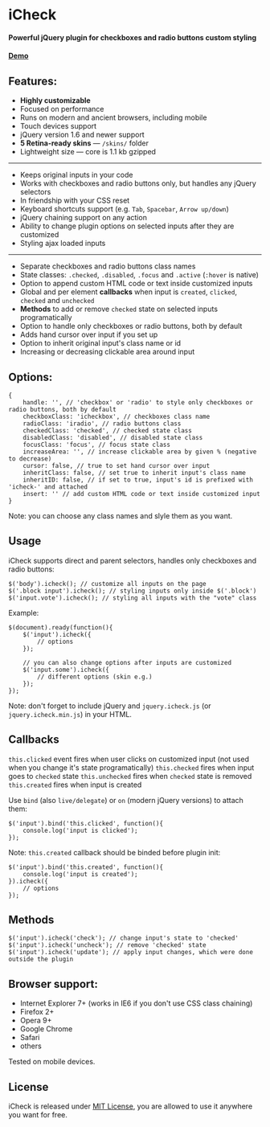# iCheck

#### Powerful jQuery plugin for checkboxes and radio buttons custom styling
#### [Demo](http://damirfoy.com/projects/icheck/)

## Features:

* **Highly customizable**
* Focused on performance
* Runs on modern and ancient browsers, including mobile
* Touch devices support
* jQuery version 1.6 and newer support
* **5 Retina-ready skins** — `/skins/` folder
* Lightweight size — core is 1.1 kb gzipped

---

* Keeps original inputs in your code
* Works with checkboxes and radio buttons only, but handles any jQuery selectors
* In friendship with your CSS reset
* Keyboard shortcuts support (e.g. `Tab`, `Spacebar`, `Arrow up/down`)
* jQuery chaining support on any action
* Ability to change plugin options on selected inputs after they are customized
* Styling ajax loaded inputs

---

* Separate checkboxes and radio buttons class names
* State classes: `.checked`, `.disabled`, `.focus` and `.active` (`:hover` is native)
* Option to append custom HTML code or text inside customized inputs
* Global and per element **callbacks** when input is `created`, `clicked`, `checked` and `unchecked`
* **Methods** to add or remove `checked` state on selected inputs programatically
* Option to handle only checkboxes or radio buttons, both by default
* Adds hand cursor over input if you set up
* Option to inherit original input's class name or id
* Increasing or decreasing clickable area around input

## Options:

    {
        handle: '', // 'checkbox' or 'radio' to style only checkboxes or radio buttons, both by default
        checkboxClass: 'icheckbox', // checkboxes class name
        radioClass: 'iradio', // radio buttons class
        checkedClass: 'checked', // checked state class
        disabledClass: 'disabled', // disabled state class
        focusClass: 'focus', // focus state class
        increaseArea: '', // increase clickable area by given % (negative to decrease)
        cursor: false, // true to set hand cursor over input
        inheritClass: false, // set true to inherit input's class name
        inheritID: false, // if set to true, input's id is prefixed with 'icheck-' and attached
        insert: '' // add custom HTML code or text inside customized input
    }

Note: you can choose any class names and slyle them as you want.

## Usage

iCheck supports direct and parent selectors, handles only checkboxes and radio buttons:

    $('body').icheck(); // customize all inputs on the page
    $('.block input').icheck(); // styling inputs only inside $('.block')
    $('input.vote').icheck(); // styling all inputs with the "vote" class

Example:

    $(document).ready(function(){
        $('input').icheck({
            // options
        });

        // you can also change options after inputs are customized
        $('input.some').icheck({
            // different options (skin e.g.)
        });
    });

Note: don't forget to include jQuery and `jquery.icheck.js` (or `jquery.icheck.min.js`) in your HTML.

## Callbacks

`this.clicked` event fires when user clicks on customized input (not used when you change it's state programatically)
`this.checked` fires when input goes to `checked` state
`this.unchecked` fires when `checked` state is removed
`this.created` fires when input is created

Use `bind` (also `live/delegate`) or `on` (modern jQuery versions) to attach them:

    $('input').bind('this.clicked', function(){
        console.log('input is clicked');
    });

Note: `this.created` callback should be binded before plugin init:

    $('input').bind('this.created', function(){
        console.log('input is created');
    }).icheck({
        // options
    });

## Methods

    $('input').icheck('check'); // change input's state to 'checked'
    $('input').icheck('uncheck'); // remove 'checked' state
    $('input').icheck('update'); // apply input changes, which were done outside the plugin

## Browser support:

* Internet Explorer 7+ (works in IE6 if you don't use CSS class chaining)
* Firefox 2+
* Opera 9+
* Google Chrome
* Safari
* others

Tested on mobile devices.

## License

iCheck is released under [MIT License](http://en.wikipedia.org/wiki/MIT_License), you are allowed to use it anywhere you want for free.